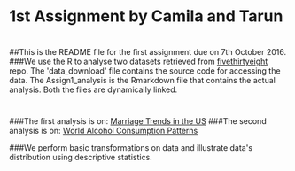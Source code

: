 # 1st Assignment by Camila and Tarun
#
##This is the README file for the first assignment due on 7th October 2016.
###We use the R to analyse two datasets retrieved from [fivethirtyeight](https://github.com/fivethirtyeight/data) repo. The 'data_download' file contains the source code for accessing the data. The Assign1_analysis is the Rmarkdown file that contains the actual analysis. Both the files are dynamically linked. 
#
###The first analysis is on: [Marriage Trends in the US](https://github.com/fivethirtyeight/data/tree/master/marriage)
###The second analysis is on: [World Alcohol Consumption Patterns](https://github.com/fivethirtyeight/data/tree/master/alcohol-consumption)

###We perform basic transformations on data and illustrate data's distribution using descriptive statistics.
